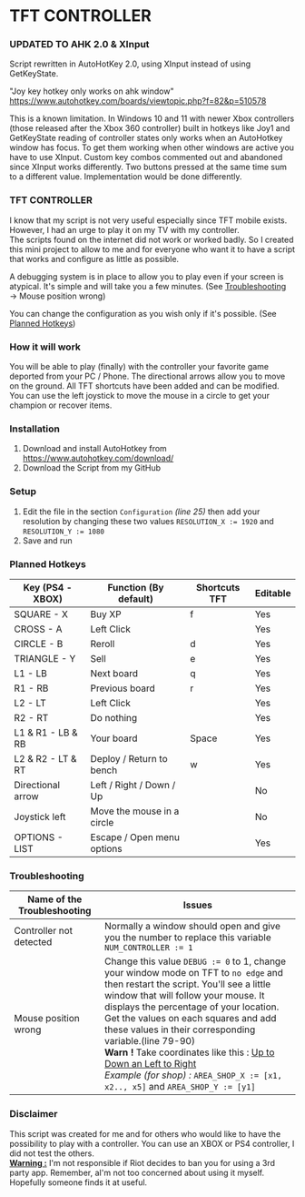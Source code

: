 # TFT CONTROLLER

### UPDATED TO AHK 2.0 & XInput

Script rewritten in AutoHotKey 2.0, using XInput instead of using GetKeyState.

"Joy key hotkey only works on ahk window"
https://www.autohotkey.com/boards/viewtopic.php?f=82&p=510578

This is a known limitation. In Windows 10 and 11 with newer Xbox controllers (those released after the Xbox 360 controller) built in hotkeys like Joy1 and GetKeyState reading of controller states only works when an AutoHotkey window has focus. To get them working when other windows are active you have to use XInput.
Custom key combos commented out and abandoned since XInput works differently. Two buttons pressed at the same time sum to a different value. Implementation would be done differently.

### TFT CONTROLLER

I know that my script is not very useful especially since TFT mobile exists. However, I had an urge to play it on my TV with my controller. <br>
The scripts found on the internet did not work or worked badly. So I created this mini project to allow to me and for everyone who want it to have a script that works and configure as little as possible. <br>

A debugging system is in place to allow you to play even if your screen is atypical. It's simple and will take you a few minutes. (See [Troubleshooting](/README.md#Troubleshooting) → Mouse position wrong)

You can change the configuration as you wish only if it's possible. (See [Planned Hotkeys](/README.md#Planned-Hotkeys))

### How it will work
You will be able to play (finally) with the controller your favorite game deported from your PC / Phone. The directional arrows allow you to move on the ground. All TFT shortcuts have been added and can be modified.
You can use the left joystick to move the mouse in a circle to get your champion or recover items.

### Installation
1. Download and install AutoHotkey from https://www.autohotkey.com/download/
2. Download the Script from my GitHub

### Setup
1. Edit the file in the section ``Configuration`` _(line 25)_ then add your resolution by changing these two values `RESOLUTION_X := 1920` and `RESOLUTION_Y := 1080`
2. Save and run

### Planned Hotkeys
| Key (PS4 - XBOX)    | Function (By default)       | Shortcuts TFT | Editable |
|---------------------|-----------------------------|---------------|----------|
| SQUARE   -  X       | Buy XP                      | f             | Yes      |
| CROSS    -  A       | Left Click                  |               | Yes      |
| CIRCLE   -  B       | Reroll                      | d             | Yes      |
| TRIANGLE -  Y       | Sell                        | e             | Yes      |
| L1       -  LB      | Next board                  | q             | Yes      |
| R1       -  RB      | Previous board              | r             | Yes      |
| L2       -  LT      | Left Click                  |               | Yes      |
| R2       -  RT      | Do nothing                  |               | Yes      |
| L1 & R1  -  LB & RB | Your board                  | Space         | Yes      |
| L2 & R2  -  LT & RT | Deploy / Return to bench    | w             | Yes      |
| Directional arrow   | Left / Right / Down / Up    |               | No       |
| Joystick left       | Move the mouse in a circle  |               | No       |
| OPTIONS - LIST      | Escape / Open menu options  |               | Yes      |


### Troubleshooting

| Name of the Troubleshooting | Issues                                                                                                                                                                                                                                                                                                                                                                                                                                                                                             |
|-----------------------------|----------------------------------------------------------------------------------------------------------------------------------------------------------------------------------------------------------------------------------------------------------------------------------------------------------------------------------------------------------------------------------------------------------------------------------------------------------------------------------------------------|
| Controller not detected     | Normally a window should open and give you the number to replace this variable `NUM_CONTROLLER := 1`                                                                                                                                                                                                                                                                                                                                                                                               |
| Mouse position wrong        | Change this value `DEBUG := 0` to 1, change your window mode on TFT to `no edge` and then restart the script. You'll see a little window that will follow your mouse. It displays the percentage of your location. <br/>Get the values on each squares and add these values in their corresponding variable.(line 79-90) <br/>**Warn !** Take coordinates like this : <u>Up to Down an Left to Right</u><br/> _Example (for shop) :_ ``AREA_SHOP_X := [x1, x2.., x5]`` and ``AREA_SHOP_Y := [y1]`` | 

### Disclaimer

This script was created for me and for others who would like to have the possibility to play with a controller. You can use an XBOX or PS4 controller, I did not test the others.<br>
<u>**Warning :**</u> I'm not responsible if Riot decides to ban you for using a 3rd party app. Remember, aI'm not too concerned about using it myself. Hopefully someone finds it at useful.

